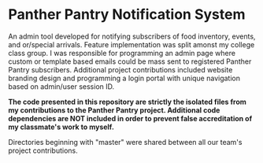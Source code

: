 # Panther Pantry Notification System

An admin tool developed for notifying subscribers of food inventory, events, and or/special arrivals.  Feature implementation was split amonst my college class group.  I was responsible for programming an admin page where custom or template based emails could be mass sent to registered Panther Pantry subscribers.  Additional project contributions included website branding design and programming a login portal with unique navigation based on admin/user session ID.

**The code presented in this repository are strictly the isolated files from my contributions to the Panther Pantry project.  Additional code dependencies are NOT included in order to prevent false accreditation of my classmate's work to myself.**

Directories beginning with "master" were shared between all our team's project contributions.
